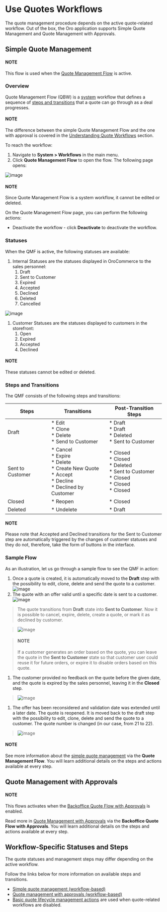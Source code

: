 <a id="mc-sales-quotes-wf"></a>

# Use Quotes Workflows

The quote management procedure depends on the active quote-related workflow. Out of the box, the Oro application supports Simple Quote Management and Quote Management with Approvals.

<a id="simple-quote-management"></a>

## Simple Quote Management

#### NOTE
This flow is used when the [Quote Management Flow](../../../system/workflows/system-workflows/backoffice-quote-flow-with-approvals.md#system-workflows-quote-backoffice-workflow) is active.

<!-- As an illustration, let us see the quote in action and walk through the steps a buyer and a sales manager may follow to communicate or negotiate for the sale: -->

### Overview

Quote Management Flow (QBW) is a [system](../../../system/workflows/index.md#user-guide-system-workflow-management-system-custom) workflow that defines a sequence of [steps and transitions](../../../system/workflows/steps-transitions.md#user-guide-system-workflow-management-steps-transitions) that a quote can go through as a deal progresses.

#### NOTE
The difference between the simple Quote Management Flow and the one with approval is covered in the [Understanding Quote Workflows](../../../system/workflows/system-workflows/quote-flows-overview.md#system-workflows-quote-understanding) section.

To reach the workflow:

1. Navigate to **System > Workflows** in the main menu.
2. Click **Quote Management Flow** to open the flow. The following page opens:

![image](user/img/system/workflows/workflows/QuoteBackofficeFlow.png)

#### NOTE
Since Quote Management Flow is a system workflow, it cannot be edited or deleted.

On the Quote Management Flow page, you can perform the following actions:

<!-- Clone the workflow - click |IcClone| to clone the workflow. -->
* Deactivate the workflow - click **Deactivate** to deactivate the workflow.

### Statuses

When the QMF is active, the following statuses are available:

1. Internal Statuses are the statuses displayed in OroCommerce to the sales personnel:
   1. Draft
   2. Sent to Customer
   3. Expired
   4. Accepted
   5. Declined
   6. Deleted
   7. Cancelled

![image](user/img/system/workflows/workflows/InternalStatusesGrid.png)
1. Customer Statuses are the statuses displayed to customers in the storefront:
   1. Open
   2. Expired
   3. Accepted
   4. Declined

#### NOTE
These statuses cannot be edited or deleted.

### Steps and Transitions

The QMF consists of the following steps and transitions:

| Steps            | Transitions                                                                                                     | Post-Transition Steps                                                                             |
|------------------|-----------------------------------------------------------------------------------------------------------------|---------------------------------------------------------------------------------------------------|
| Draft            | * Edit<br/>* Clone<br/>* Delete<br/>* Send to Customer                                                          | * Draft<br/>* Draft<br/>* Deleted<br/>* Sent to Customer                                          |
| Sent to Customer | * Cancel<br/>* Expire<br/>* Delete<br/>* Create New Quote<br/>* Accept<br/>* Decline<br/>* Declined by Customer | * Closed<br/>* Closed<br/>* Deleted<br/>* Sent to Customer<br/>* Closed<br/>* Closed<br/>* Closed |
| Closed           | * Reopen                                                                                                        | * Closed                                                                                          |
| Deleted          | * Undelete                                                                                                      | * Draft                                                                                           |

#### NOTE
Please note that Accepted and Declined transitions for the Sent to Customer step are automatically triggered by the changes of customer statuses and they do not, therefore, take the form of buttons in the interface.

### Sample Flow

As an illustration, let us go through a sample flow to see the QMF in action:

<!-- quote_in_use -->
1. Once a quote is created, it is automatically moved to the **Draft** step with the possibility to edit, clone, delete and send the quote to a customer.
   ![image](user/img/system/workflows/workflows/Illustration_1.png)
2. The quote with an offer valid until a specific date is sent to a customer.
   ![image](user/img/system/workflows/workflows/Illustration_2.png)

> The quote transitions from **Draft** state into **Sent to Customer**. Now it is possible to cancel, expire, delete, create a quote, or mark it as declined by customer.

> ![image](user/img/system/workflows/workflows/Illustration_3.png)

> #### NOTE
> If a customer generates an order based on the quote, you can leave the quote in the **Sent to Customer** state so that customer user could reuse it for future orders, or expire it to disable orders based on this quote.
1. The customer provided no feedback on the quote before the given date, and the quote is expired by the sales personnel, leaving it in the **Closed** step.

> ![image](user/img/system/workflows/workflows/Illustration_4.png)
1. The offer has been reconsidered and validation date was extended until a later date. The quote is reopened. It is moved back to the draft step with the possibility to edit, clone, delete and send the quote to a customer. The quote number is changed (in our case, from 21 to 22).

> ![image](user/img/system/workflows/workflows/Illustration_5.png)

#### NOTE
See more information about the [simple quote management](../../../system/workflows/system-workflows/backoffice-quote-flow-with-approvals.md#system-workflows-quote-backoffice-workflow) via the **Quote Management Flow**. You will learn additional details on the steps and actions available at every step.

<a id="quote-management-with-approvals"></a>

## Quote Management with Approvals

#### NOTE
This flows activates when the [Backoffice Quote Flow with Approvals](../../../system/workflows/system-workflows/backoffice-quote-flow-with-approvals.md#doc-workflows-backoffice-quote-flow-with-approvals) is enabled.

Read more in [Quote Management with Approvals](../../../system/workflows/system-workflows/backoffice-quote-flow-with-approvals.md#doc-workflows-backoffice-quote-flow-with-approvals) via the **Backoffice Quote Flow with Approvals**. You will learn additional details on the steps and actions available at every step.

## Workflow-Specific Statuses and Steps

The quote statuses and management steps may differ depending on the active workflow.

Follow the links below for more information on available steps and transitions.

* [Simple quote management (workflow-based)](steps-in-simple-quote-management.md#simple-quote-management-steps)
* [Quote management with approvals (workflow-based)](steps-in-quote-management-with-approvals.md#quote-management-with-approvals-steps)
* [Basic quote lifecycle management actions](steps-in-quote-management-no-workflow.md#quotes-basic-lifecycle-management) are used when quote-related workflows are disabled.
